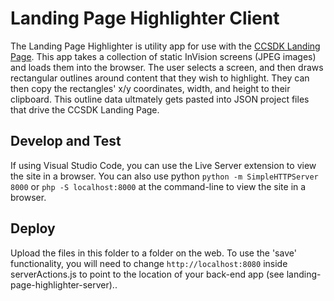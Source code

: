 # Landing Page Highlighter Client

The Landing Page Highlighter is utility app for use with the [CCSDK Landing Page](https://github.com/civicresourcegroup/landingPage). This app takes a collection of static InVision screens (JPEG images) and loads them into the browser. The user selects a screen, and then draws rectangular outlines around content that they wish to highlight. They can then copy the rectangles' x/y coordinates, width, and height to their clipboard. This outline data ultmately gets pasted into JSON project files that drive the CCSDK Landing Page.

## Develop and Test
If using Visual Studio Code, you can use the Live Server extension to view the site in a browser. You can also use python `python -m SimpleHTTPServer 8000` or `php -S localhost:8000` at the command-line to view the site in a browser.

## Deploy
Upload the files in this folder to a folder on the web. To use the 'save' functionality, you will need to change `http://localhost:8080` inside serverActions.js to point to the location of your back-end app (see landing-page-highlighter-server)..